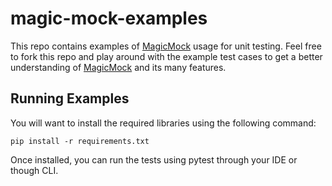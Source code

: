 # magic-mock-examples
This repo contains examples of [MagicMock](https://docs.python.org/3/library/unittest.mock.html) usage for unit testing.  Feel free to fork this repo and play around with the example test cases to get a better understanding of [MagicMock](https://docs.python.org/3/library/unittest.mock.html) and its many features.

## Running Examples

You will want to install the required libraries using the following command:
```
pip install -r requirements.txt
```

Once installed, you can run the tests using pytest through your IDE or though CLI.